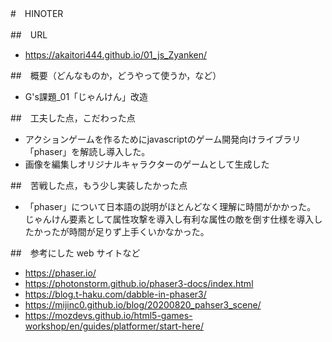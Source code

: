 <!-- readme.md -->

#　HINOTER

##　URL
- https://akaitori444.github.io/01_js_Zyanken/

##　概要（どんなものか，どうやって使うか，など）
- G's課題_01「じゃんけん」改造

##　工夫した点，こだわった点
- アクションゲームを作るためにjavascriptのゲーム開発向けライブラリ「phaser」を解読し導入した。
- 画像を編集しオリジナルキャラクターのゲームとして生成した

##　苦戦した点，もう少し実装したかった点
- 「phaser」について日本語の説明がほとんどなく理解に時間がかかった。
じゃんけん要素として属性攻撃を導入し有利な属性の敵を倒す仕様を導入したかったが時間が足りず上手くいかなかった。

##　参考にした web サイトなど
- https://phaser.io/
- https://photonstorm.github.io/phaser3-docs/index.html
- https://blog.t-haku.com/dabble-in-phaser3/
- https://mijinc0.github.io/blog/20200820_pahser3_scene/
- https://mozdevs.github.io/html5-games-workshop/en/guides/platformer/start-here/